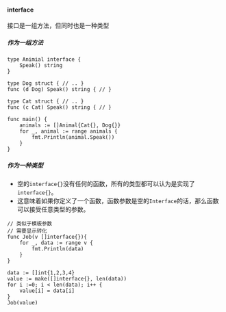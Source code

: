 #### interface
接口是一组方法，但同时也是一种类型

##### 作为一组方法
```
type Animial interface {
	Speak() string
}

type Dog struct { // .. }
func (d Dog) Speak() string { // }

type Cat struct { // .. }
func (c Cat) Speak() string { // }

func main() {
	animals := []Animal{Cat{}, Dog{}}
	for _, animal := range animals {
		fmt.Println(animal.Speak())
	}
}
```

##### 作为一种类型
*	空的`interface{}`没有任何的函数，所有的类型都可以认为是实现了`interface{}`。
*	这意味着如果你定义了一个函数，函数参数是空的`Interface`的话，那么函数可以接受任意类型的参数。

```
// 类似于模板参数
// 需要显示转化
func Job(v []interface{}){ 
	for _, data := range v {
		fmt.Println(data)
	}
}

data := []int{1,2,3,4}
value := make([]interface{}, len(data))
for i :=0; i < len(data); i++ {
	value[i] = data[i]
}
Job(value)
```


